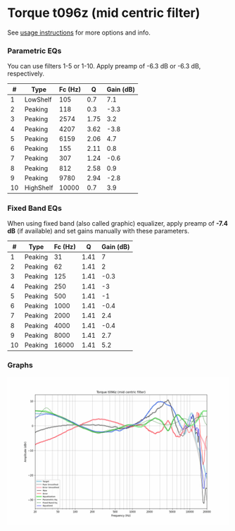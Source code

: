 # Torque t096z (mid centric filter)
See [usage instructions](https://github.com/jaakkopasanen/AutoEq#usage) for more options and info.

### Parametric EQs
You can use filters 1-5 or 1-10. Apply preamp of -6.3 dB or -6.3 dB, respectively.

|   # | Type      |   Fc (Hz) |    Q |   Gain (dB) |
|-----|-----------|-----------|------|-------------|
|   1 | LowShelf  |       105 | 0.7  |         7.1 |
|   2 | Peaking   |       118 | 0.3  |        -3.3 |
|   3 | Peaking   |      2574 | 1.75 |         3.2 |
|   4 | Peaking   |      4207 | 3.62 |        -3.8 |
|   5 | Peaking   |      6159 | 2.06 |         4.7 |
|   6 | Peaking   |       155 | 2.11 |         0.8 |
|   7 | Peaking   |       307 | 1.24 |        -0.6 |
|   8 | Peaking   |       812 | 2.58 |         0.9 |
|   9 | Peaking   |      9780 | 2.94 |        -2.8 |
|  10 | HighShelf |     10000 | 0.7  |         3.9 |

### Fixed Band EQs
When using fixed band (also called graphic) equalizer, apply preamp of **-7.4 dB** (if available) and set gains manually with these parameters.

|   # | Type    |   Fc (Hz) |    Q |   Gain (dB) |
|-----|---------|-----------|------|-------------|
|   1 | Peaking |        31 | 1.41 |         7   |
|   2 | Peaking |        62 | 1.41 |         2   |
|   3 | Peaking |       125 | 1.41 |        -0.3 |
|   4 | Peaking |       250 | 1.41 |        -3   |
|   5 | Peaking |       500 | 1.41 |        -1   |
|   6 | Peaking |      1000 | 1.41 |        -0.4 |
|   7 | Peaking |      2000 | 1.41 |         2.4 |
|   8 | Peaking |      4000 | 1.41 |        -0.4 |
|   9 | Peaking |      8000 | 1.41 |         2.7 |
|  10 | Peaking |     16000 | 1.41 |         5.2 |

### Graphs
![](./Torque%20t096z%20(mid%20centric%20filter).png)
